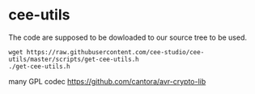 # cee-utils

The code are supposed to be dowloaded to our source tree to be used. 

```
wget https://raw.githubusercontent.com/cee-studio/cee-utils/master/scripts/get-cee-utils.h 
./get-cee-utils.h
```


many GPL codec
https://github.com/cantora/avr-crypto-lib
